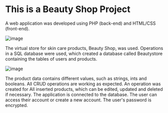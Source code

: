 # This is a Beauty Shop Project

A web application was developed using PHP (back-end) and HTML/CSS (front-end).

![image](https://user-images.githubusercontent.com/73181803/165631176-b3a473f1-f184-47f3-9dc3-7fdb42bee4e9.png)

The virtual store for skin care products, Beauty Shop, was used.
Operations in a SQL database were used, which created a database called Beautystore containing the tables of users and products.

![image](https://user-images.githubusercontent.com/73181803/165631139-e0c4d4d5-678b-4741-b92a-ced1a4afcdfc.png)

The product data contains different values, such as strings, ints and booleans.
All CRUD operations are working as expected. An operation was created for All inserted products, which can be edited, updated and deleted if necessary.
The application is connected to the database.
The user can access their account or create a new account. The user's password is encrypted.

